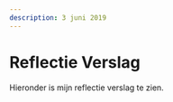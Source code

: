 ```yaml
---
description: 3 juni 2019
---
```


# Reflectie Verslag

Hieronder is mijn reflectie verslag te zien.

